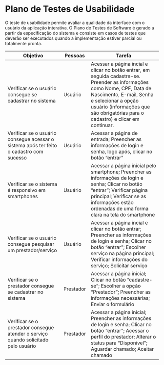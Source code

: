 # Plano de Testes de Usabilidade

O teste de usabilidade permite avaliar a qualidade da interface com o usuário da aplicação interativa. O Plano de Testes de Software é gerado a partir da especificação do sistema e consiste em casos de testes que deverão ser executados quando a implementação estiver parcial ou totalmente pronta.

|Objetivo|Pessoas|Tarefa|
|--------|--------------|-------------|
|Verificar se o usuário consegue se cadastrar  no sistema|Usuário|Acessar a página incial e clicar no botão entrar, em seguida cadastre-se. Preender as informações como Nome, CPF, Data de Nascimento, E-mail, Senha e selecionar a opção usuário (informações que são obrigatórias para o cadastro) e clicar em continuar.|
|Verificar se o usuário consegue acessar o sistema após ter feito o cadastro com sucesso|Usuário|Acessar a página de entrada; Preencher as informações de login e senha, logo após, clicar no botão “entrar”|
|Verificar se o sistema é responsivo em smartphones|Usuário|Acessar a página inicial pelo smartphone; Preencher as informações de login e senha; Clicar no botão “entrar”; Verificar página principal; Verificar se as informações estão ordenadas de uma forma clara na tela do smartphone|
|Verificar se o usuário consegue pesquisar um prestador/serviço|Usuário|Acessar a página incial e clicar no botão entrar; Preencher as informações de login e senha; Clicar no botão “entrar”; Escolher serviço na página principal; Verificar informações do serviço; Solicitar serviço|
|Verificar se o prestador consegue se cadastrar no sistema|Prestador|Acessar a página inicial; Clicar no botão “cadastre-se”; Escolher a opção “Prestador”; Preencher as informações necessárias; Enviar o formulário|
|Verificar se o prestador consegue atender o serviço quando solicitado pelo usuário|Prestador|Acessar a página inicial; Preencher as informações de login e senha; Clicar no botão “entrar”; Acessar o perfil do prestador; Alterar o status para “Disponível”; Aguardar chamado; Aceitar chamado|

